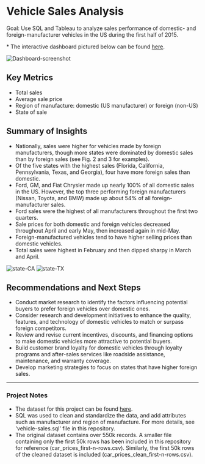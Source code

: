 # Vehicle Sales Analysis
Goal: Use SQL and Tableau to analyze sales performance of domestic- and foreign-manufacturer vehicles in the US during the first half of 2015.

\* The interactive dashboard pictured below can be found [here](https://public.tableau.com/app/profile/angela.rodriguez5585/viz/VehicleSalesDashboard_17213202544980/Dashboard).

![Dashboard-screenshot](https://github.com/user-attachments/assets/3f12d16e-bbb8-47bf-a363-e6c4ca158263)

## Key Metrics
* Total sales
* Average sale price
* Region of manufacture: domestic (US manufacturer) or foreign (non-US)
* State of sale

## Summary of Insights
* Nationally, sales were higher for vehicles made by foreign manufacturers, though more states were dominated by domestic sales than by foreign sales (see Fig. 2 and 3 for examples).
* Of the five states with the highest sales (Florida, California, Pennsylvania, Texas, and Georgia), four have more foreign sales than domestic.
* Ford, GM, and Fiat Chrysler made up nearly 100% of all domestic sales in the US. However, the top three performing foreign manufacturers (Nissan, Toyota, and BMW) made up about 54% of all foreign-manufacturer sales.
* Ford sales were the highest of all manufacturers throughout the first two quarters.
* Sale prices for both domestic and foreign vehicles decreased throughout April and early May, then increased again in mid-May.
* Foreign-manufactured vehicles tend to have higher selling prices than domestic vehicles.
* Total sales were highest in February and then dipped sharpy in March and April.

![state-CA](https://github.com/user-attachments/assets/dc979776-fb23-4a43-986f-8e18851cb784)  ![state-TX](https://github.com/user-attachments/assets/05c391d3-2d59-46ba-a7b5-25922969cd5f)

## Recommendations and Next Steps
* Conduct market research to identify the factors influencing potential buyers to prefer foreign vehicles over domestic ones.
* Consider research and development initiatives to enhance the quality, features, and technology of domestic vehicles to match or surpass foreign competitors.
*	Review and revise current incentives, discounts, and financing options to make domestic vehicles more attractive to potential buyers.
*	Build customer brand loyalty for domestic vehicles through loyalty programs and after-sales services like roadside assistance, maintenance, and warranty coverage.
*	Develop marketing strategies to focus on states that have higher foreign sales.

---

### Project Notes
* The dataset for this project can be found [here](https://www.kaggle.com/datasets/syedanwarafridi/vehicle-sales-data/data>).
* SQL was used to clean and standardize the data, and add attributes such as manufacturer and region of manufacture. For more details, see 'vehicle-sales.sql' file in this repository.
* The original dataset contains over 550k records. A smaller file containing only the first 50k rows has been included in this repository for reference (car_prices_first-n-rows.csv). Similarly, the first 50k rows of the cleaned dataset is included (car_prices_clean_first-n-rows.csv).
